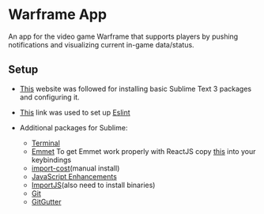# Warframe App
An app for the video game Warframe that supports players by pushing notifications and visualizing current in-game data/status.

## Setup
* [This](https://medium.com/@dwardmr/your-new-reactjs-on-sublime-text-3-workspace-setup-9ce87c12e93a) website was followed for installing basic Sublime Text 3 packages and configuring it.
* [This](https://medium.com/@dna.mr.b/sublime-linting-for-react-and-es6-668fa9fa1e1c) link was used to set up [Eslint](https://eslint.org/)

* Additional packages for Sublime:
  * [Terminal](https://packagecontrol.io/packages/Terminal)
  * [Emmet](https://github.com/sergeche/emmet-sublime)
  	To get Emmet work properly with ReactJS copy [this](https://gist.github.com/wesbos/2bb4a6998635df97c748) into your keybindings
  * [import-cost](https://github.com/charleskenyon/import-cost-sublime)(manual install)
  * [JavaScript Enhancements](https://github.com/pichillilorenzo/JavaScriptEnhancements)
  * [ImportJS](https://github.com/galooshi/sublime-import-js)(also need to install binaries)
  * [Git](https://github.com/kemayo/sublime-text-git)
  * [GitGutter](https://github.com/jisaacks/GitGutter)
